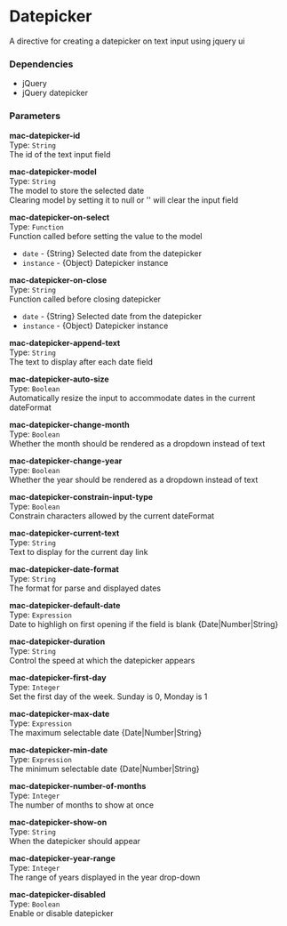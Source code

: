
Datepicker
===
A directive for creating a datepicker on text input using jquery ui  
  
  
### Dependencies
- jQuery  
- jQuery datepicker  
  

### Parameters
**mac-datepicker-id**  
Type: `String`  
The id of the text input field  
  
**mac-datepicker-model**  
Type: `String`  
The model to store the selected date  
Clearing model by setting it to null or '' will clear the input field  
  
**mac-datepicker-on-select**  
Type: `Function`  
Function called before setting the value to the model  
  - `date` - {String} Selected date from the datepicker  
  - `instance` - {Object} Datepicker instance  
  
**mac-datepicker-on-close**  
Type: `String`  
Function called before closing datepicker  
  - `date` - {String} Selected date from the datepicker  
  - `instance` - {Object} Datepicker instance  
  
**mac-datepicker-append-text**  
Type: `String`  
The text to display after each date field  
  
**mac-datepicker-auto-size**  
Type: `Boolean`  
Automatically resize the input to accommodate dates in the current dateFormat  
  
**mac-datepicker-change-month**  
Type: `Boolean`  
Whether the month should be rendered as a dropdown instead of text  
  
**mac-datepicker-change-year**  
Type: `Boolean`  
Whether the year should be rendered as a dropdown instead of text  
  
**mac-datepicker-constrain-input-type**  
Type: `Boolean`  
Constrain characters allowed by the current dateFormat  
  
**mac-datepicker-current-text**  
Type: `String`  
Text to display for the current day link  
  
**mac-datepicker-date-format**  
Type: `String`  
The format for parse and displayed dates  
  
**mac-datepicker-default-date**  
Type: `Expression`  
Date to highligh on first opening if the field is blank {Date|Number|String}  
  
**mac-datepicker-duration**  
Type: `String`  
Control the speed at which the datepicker appears  
  
**mac-datepicker-first-day**  
Type: `Integer`  
Set the first day of the week. Sunday is 0, Monday is 1  
  
**mac-datepicker-max-date**  
Type: `Expression`  
The maximum selectable date {Date|Number|String}  
  
**mac-datepicker-min-date**  
Type: `Expression`  
The minimum selectable date {Date|Number|String}  
  
**mac-datepicker-number-of-months**  
Type: `Integer`  
The number of months to show at once  
  
**mac-datepicker-show-on**  
Type: `String`  
When the datepicker should appear  
  
**mac-datepicker-year-range**  
Type: `Integer`  
The range of years displayed in the year drop-down  
  
**mac-datepicker-disabled**  
Type: `Boolean`  
Enable or disable datepicker  
  

